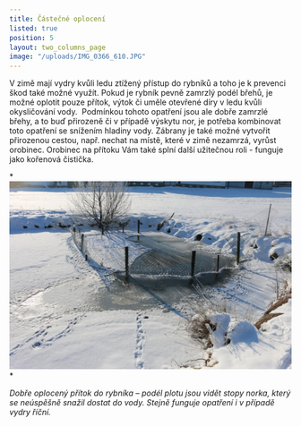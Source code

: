 ```yaml
---
title: Částečné oplocení
listed: true
position: 5
layout: two_columns_page
image: "/uploads/IMG_0366_610.JPG"
---
```

V zimě mají vydry kvůli ledu ztížený přístup do rybníků a toho je k
prevenci škod také možné využít. Pokud je rybník pevně zamrzlý podél
břehů, je možné oplotit pouze přítok, výtok či uměle otevřené díry v
ledu kvůli okysličování vody.  Podmínkou tohoto opatření jsou ale dobře
zamrzlé břehy, a to buď přirozeně či v případě výskytu nor, je potřeba
kombinovat toto opatření se snížením hladiny vody. Zábrany je také možné
vytvořit přirozenou cestou, např. nechat na místě, které v zimě
nezamrzá, vyrůst orobinec. Orobinec na přítoku Vám také splní další
užitečnou roli - funguje jako kořenová čistička.

*![](/uploads/IMG_0367_610.JPG)  
*

*Dobře oplocený přítok do rybníka – podél plotu jsou vidět stopy norka,
který se neúspěšně snažil dostat do vody. Stejně funguje opatření i v
případě vydry říční.*
